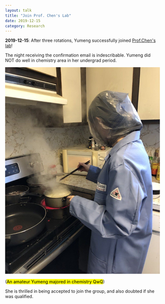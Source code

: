 ```yaml
---
layout: talk
title: "Join Prof. Chen's Lab"
date: 2019-12-15
category: Research
---
```


**2019-12-15**: After three rotations, Yumeng successfully joined [Prof.Chen's lab](https://people.chem.umass.edu/jchenlab/)!

The night receiving the confirmation email is indescribable. Yumeng did NOT do well in chemistry area in her undergrad period.

<p><img src="/images/yumeng.JPG" alt="REST3"></p>
(<mark>An amateur Yumeng majored in chemistry QwQ</mark>)

She is thrilled in being accepted to join the group, and also doubted if she was qualified.
